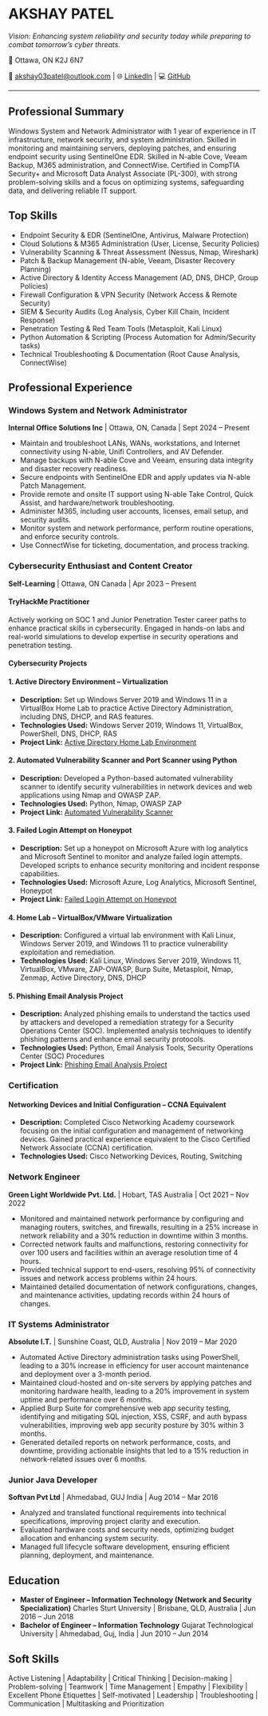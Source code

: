 # AKSHAY PATEL

_Vision: Enhancing system reliability and security today while preparing to combat tomorrow’s cyber threats._

📍 Ottawa, ON K2J 6N7

📧 [akshay03patel@outlook.com](mailto:akshay03patel@outlook.com) | 🌐 [LinkedIn](https://www.linkedin.com/in/akshay-patel-2303/) | 💻 [GitHub](https://github.com/AkshayPatel03)

---

## Professional Summary

Windows System and Network Administrator with 1 year of experience in IT infrastructure, network security, and system administration. Skilled in monitoring and maintaining servers, deploying patches, and ensuring endpoint security using SentinelOne EDR. Skilled in N-able Cove, Veeam Backup, M365 administration, and ConnectWise. Certified in CompTIA Security+ and Microsoft Data Analyst Associate (PL-300), with strong problem-solving skills and a focus on optimizing systems, safeguarding data, and delivering reliable IT support.

## Top Skills

- Endpoint Security & EDR (SentinelOne, Antivirus, Malware Protection)
- Cloud Solutions & M365 Administration (User, License, Security Policies)
- Vulnerability Scanning & Threat Assessment (Nessus, Nmap, Wireshark)
- Patch & Backup Management (N-able, Veeam, Disaster Recovery Planning)
- Active Directory & Identity Access Management (AD, DNS, DHCP, Group Policies)
- Firewall Configuration & VPN Security (Network Access & Remote Security)
- SIEM & Security Audits (Log Analysis, Cyber Kill Chain, Incident Response)
- Penetration Testing & Red Team Tools (Metasploit, Kali Linux)
- Python Automation & Scripting (Process Automation for Admin/Security tasks)
- Technical Troubleshooting & Documentation (Root Cause Analysis, ConnectWise)

## Professional Experience

### Windows System and Network Administrator

**Internal Office Solutions Inc** | Ottawa, ON, Canada | Sept 2024 – Present

- Maintain and troubleshoot LANs, WANs, workstations, and Internet connectivity using N-able, Unifi Controllers, and AV Defender.
- Manage backups with N-able Cove and Veeam, ensuring data integrity and disaster recovery readiness.
- Secure endpoints with SentinelOne EDR and apply updates via N-able Patch Management.
- Provide remote and onsite IT support using N-able Take Control, Quick Assist, and hardware/network troubleshooting.
- Administer M365, including user accounts, licenses, email setup, and security audits.
- Monitor system and network performance, perform routine operations, and enforce security controls.
- Use ConnectWise for ticketing, documentation, and process tracking.

### Cybersecurity Enthusiast and Content Creator

**Self-Learning** | Ottawa, ON Canada | Apr 2023 – Present

#### TryHackMe Practitioner

Actively working on SOC 1 and Junior Penetration Tester career paths to enhance practical skills in cybersecurity. Engaged in hands-on labs and real-world simulations to develop expertise in security operations and penetration testing.

#### Cybersecurity Projects

#### 1. Active Directory Environment – Virtualization

- **Description:** Set up Windows Server 2019 and Windows 11 in a VirtualBox Home Lab to practice Active Directory Administration, including DNS, DHCP, and RAS features.
- **Technologies Used:** Windows Server 2019, Windows 11, VirtualBox, PowerShell, DNS, DHCP, RAS
- **Project Link:** [Active Directory Home Lab Environment](https://github.com/AkshayPatel03/Active-Directory-Home-Lab-Environment.git)

#### 2. Automated Vulnerability Scanner and Port Scanner using Python

- **Description:** Developed a Python-based automated vulnerability scanner to identify security vulnerabilities in network devices and web applications using Nmap and OWASP ZAP.
- **Technologies Used:** Python, Nmap, OWASP ZAP
- **Project Link:** [Automated Vulnerability Scanner](https://github.com/AkshayPatel03/python-for-pentester.git)

#### 3. Failed Login Attempt on Honeypot

- **Description:** Set up a honeypot on Microsoft Azure with log analytics and Microsoft Sentinel to monitor and analyze failed login attempts. Developed scripts to enhance security monitoring and incident response capabilities.
- **Technologies Used:** Microsoft Azure, Log Analytics, Microsoft Sentinel, Honeypot
- **Project Link:** [Failed Login Attempt on Honeypot](https://github.com/AkshayPatel03/Cloud_Security_Project_SIEM.git)

#### 4. Home Lab – VirtualBox/VMware Virtualization

- **Description:** Configured a virtual lab environment with Kali Linux, Windows Server 2019, and Windows 11 to practice vulnerability exploitation and remediation.
- **Technologies Used:** Kali Linux, Windows Server 2019, Windows 11, VirtualBox, VMware, ZAP-OWASP, Burp Suite, Metasploit, Nmap, Zenmap, Active Directory, DNS, DHCP

#### 5. Phishing Email Analysis Project

- **Description:** Analyzed phishing emails to understand the tactics used by attackers and developed a remediation strategy for a Security Operations Center (SOC). Implemented analysis techniques to identify phishing patterns and enhance email security protocols.
- **Technologies Used:** Python, Email Analysis Tools, Security Operations Center (SOC) Procedures
- **Project Link:** [Phishing Email Analysis Project](https://github.com/AkshayPatel03/Phishing-Email-Analysis-project.git)

### Certification

#### Networking Devices and Initial Configuration – CCNA Equivalent

- **Description:** Completed Cisco Networking Academy coursework focusing on the initial configuration and management of networking devices. Gained practical experience equivalent to the Cisco Certified Network Associate (CCNA) certification.
- **Technologies Used:** Cisco Networking Devices, Routing, Switching

### Network Engineer

**Green Light Worldwide Pvt. Ltd.** | Hobart, TAS Australia | Oct 2021 – Nov 2022

- Monitored and maintained network performance by configuring and managing routers, switches, and firewalls, resulting in a 25% increase in network reliability and a 30% reduction in downtime within 3 months.
- Corrected network faults and malfunctions, restoring connectivity for over 100 users and facilities within an average resolution time of 4 hours.
- Provided technical support to end-users, resolving 95% of connectivity issues and network access problems within 24 hours.
- Maintained detailed documentation of network configurations, changes, and maintenance activities, updating records within 24 hours of changes.

### IT Systems Administrator

**Absolute I.T.** | Sunshine Coast, QLD, Australia | Nov 2019 – Mar 2020

- Automated Active Directory administration tasks using PowerShell, leading to a 30% increase in efficiency for user account maintenance and deployment over a 3-month period.
- Maintained cloud-hosted and on-site servers by applying patches and monitoring hardware health, leading to a 20% improvement in system uptime and performance over 6 months.
- Applied Burp Suite for comprehensive web app security testing, identifying and mitigating SQL injection, XSS, CSRF, and auth bypass vulnerabilities, improving web app security posture by 30% within 3 months.
- Generated detailed reports on network performance, costs, and downtime, providing actionable insights that led to a 15% reduction in network-related issues over 6 months.

### Junior Java Developer

**Softvan Pvt Ltd** | Ahmedabad, GUJ India | Aug 2014 – Mar 2016

- Analyzed and translated functional requirements into technical specifications, improving project clarity and execution.
- Evaluated hardware costs and security needs, optimizing budget allocation and enhancing system security.
- Managed full lifecycle software development, ensuring efficient planning, deployment, and maintenance.

## Education

- **Master of Engineer – Information Technology (Network and Security Specialization)**
  Charles Sturt University | Brisbane, QLD, Australia | Jun 2016 – Jun 2018
- **Bachelor of Engineer – Information Technology**
  Gujarat Technological University | Ahmedabad, Guj, India | Jun 2010 – Jun 2014

## Soft Skills

Active Listening | Adaptability | Critical Thinking | Decision-making | Problem-solving | Teamwork | Time Management | Empathy | Flexibility | Excellent Phone Etiquettes | Self-motivated | Leadership | Troubleshooting | Communication | Multitasking and Prioritization
